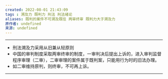 ```yaml
---
created: 2022-08-01 21:43:09
tags : 溯及力 既判力 刑法 刑法绪论
aliases: 既判的案件不可溯及既往 两审终审 既判力大于溯及力
原作者: undefined
来源: undefined
---
```

---
* 刑法溯及力采用从旧兼从轻原则
* 中国的审判制度采取两审终审的制度，一审判决后提出上诉的，进入审判监督程序审理（二审），二审审理的案件属于既判案，只能用行为时的旧法办理。
* 如二审维持原判，则终审，不可再上诉。

---

